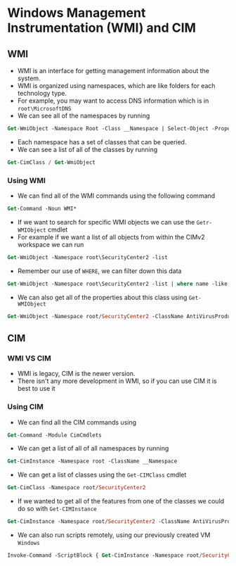 # Windows Management Instrumentation (WMI) and CIM

## WMI

- WMI is an interface for getting management information about the system.
- WMI is organized using namespaces, which are like folders for each technology type.
- For example, you may want to access DNS information which is in `root\MicrosoftDNS`
- We can see all of the namespaces by running

```ps
Get-WmiObject -Namespace Root -Class __Namespace | Select-Object -Property Name
```

- Each namespace has a set of classes that can be queried.
- We can see a list of all of the classes by running

```ps
Get-CimClass / Get-WmiObject
```

### Using WMI

- We can find all of the WMI commands using the following command

```ps
Get-Command -Noun WMI*
```

- If we want to search for specific WMI objects we can use the `Getr-WMIObject` cmdlet
- For example if we want a list of all objects from within the CIMv2 workspace we can run

```ps
Get-WmiObject -Namespace root\SecurityCenter2 -list
```

- Remember our use of `WHERE`, we can filter down this data

```ps
Get-WmiObject -Namespace root\SecurityCenter2 -list | where name -like '*AntiVirus*'
```

- We can also get all of the properties about this class using `Get-WMIObject`

```ps
Get-WmiObject -Namespace root/SecurityCenter2 -ClassName AntiVirusProduct
```


## CIM

### WMI VS CIM

- WMI is legacy, CIM is the newer version.
- There isn't any more development in WMI, so if you can use CIM it is best to use it

### Using CIM

- We can find all the CIM commands using

```ps
Get-Command -Module CimCmdlets
```

- We can get a list of all of all namespaces by running

```ps
Get-CimInstance -Namespace root -ClassName __Namespace
```

- We can get a list of classes using the `Get-CIMClass` cmdlet

```ps
Get-CimClass -Namespace root/SecurityCenter2
```

- If we wanted to get all of the features from one of the classes we could do so with `Get-CIMInstance`

```ps
Get-CimInstance -Namespace root/SecurityCenter2 -ClassName AntiVirusProduct | Select *
```

- We can also run scripts remotely, using our previously created VM `Windows` 

```ps
Invoke-Command -ScriptBlock { Get-CimInstance -Namespace root/SecurityCenter2 -ClassName AntiVirusProduct | Select * } -VMName Windows -Credential administrator
```
